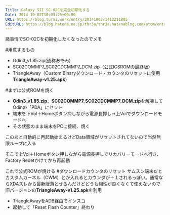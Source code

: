 ```yaml
---
Title: Galaxy SII SC-02Cを完全初期化する
Date: 2014-10-02T10:03:25+09:00
URL: https://blog.turai.work/entry/20141002/1412211805
EditURL: https://blog.hatena.ne.jp/thr3a/thr3a.hatenablog.com/atom/entry/8454420450066812477
---
```


諸事情でSC-02Cを初期化したくなったのでメモ

#用意するもの
- Odin3_v1.85.zip(通称~~おでん~~)
- SC02COMMP7_SC02CDCMMP7_DCM.zip（公式ICSROMの最終版）
- TriangleAway（Custom Binaryダウンロード・カウンタのリセットに使用　**TriangleAway-v1.25.apk**）

#まずは公式ROMを焼く

- **Odin3_v1.85.zip**、**SC02COMMP7_SC02CDCMMP7_DCM.zip**を解凍してOdinの「PDA」にセット
- 端末を下Vol＋Homeボタン押しながら電源長押し→上Volでダウンロードモードへ
- その状態のまま端末をPCに接続、焼く

このあと自動的に再起動始まるけどData領域がリセットされてないので当然無限ループに入る

そこで上Vol＋Homeボタン押しながら電源長押しでリカバリーモードへ行き、Factory Redetかけてから再起動

これで公式ROMが焼ける
#ダウンロードカウンタのリセット
サムスン端末だとカスタムカーネル（CWM）とか入れるとカウンタが＋１されるっぽい。通常ならXDAスレから最新版落とせるんだけどどうも相性が良くなくて使えないので旧バージョンの**TriangleAway-v1.25.apk**を利用

- TriangleAwayをADB経由でインスコ
- 起動して「Reset Flash Counter」終わり
